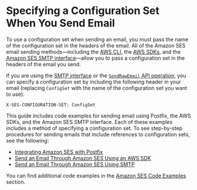 # Specifying a Configuration Set When You Send Email<a name="using-configuration-sets-in-email"></a>

To use a configuration set when sending an email, you must pass the name of the configuration set in the headers of the email\. All of the Amazon SES email sending methods—including the [AWS CLI](https://aws.amazon.com/cli), the [AWS SDKs](https://aws.amazon.com/tools/#sdk), and the [Amazon SES SMTP interface](send-email-smtp.md)—allow you to pass a configuration set in the headers of the email you send\.

If you are using the [SMTP interface](send-email-smtp.md) or the [`SendRawEmail` API operation](/ses/latest/APIReference/API_SendRawEmail.html), you can specify a configuration set by including the following header in your email \(replacing `ConfigSet` with the name of the configuration set you want to use\):

```
X-SES-CONFIGURATION-SET: ConfigSet
```

This guide includes code examples for sending email using Postfix, the AWS SDKs, and the Amazon SES SMTP interface\. Each of these examples includes a method of specifying a configuration set\. To see step\-by\-step procedures for sending emails that include references to configuration sets, see the following: 
+ [Integrating Amazon SES with Postfix](postfix.md)
+ [Send an Email Through Amazon SES Using an AWS SDK](send-an-email-using-sdk.md)
+ [Send an Email Through Amazon SES Using SMTP](send-an-email-using-smtp.md)

You can find additional code examples in the [Amazon SES Code Examples](samplecodeindex.md) section\.